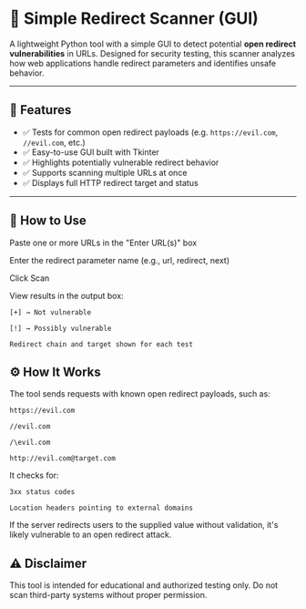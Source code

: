 # 🔀 Simple Redirect Scanner (GUI)

A lightweight Python tool with a simple GUI to detect potential **open redirect vulnerabilities** in URLs. 
Designed for security testing, this scanner analyzes how web applications handle redirect parameters and identifies unsafe behavior.

---

## 🎯 Features

- ✅ Tests for common open redirect payloads (e.g. `https://evil.com`, `//evil.com`, etc.)
- ✅ Easy-to-use GUI built with Tkinter
- ✅ Highlights potentially vulnerable redirect behavior
- ✅ Supports scanning multiple URLs at once
- ✅ Displays full HTTP redirect target and status

---

## 🧪 How to Use

  Paste one or more URLs in the "Enter URL(s)" box

  Enter the redirect parameter name (e.g., url, redirect, next)

  Click Scan

  View results in the output box:

    [+] → Not vulnerable
  
    [!] → Possibly vulnerable
  
    Redirect chain and target shown for each test

## ⚙️ How It Works

The tool sends requests with known open redirect payloads, such as:

    https://evil.com

    //evil.com

    /\evil.com

    http://evil.com@target.com

It checks for:

    3xx status codes

    Location headers pointing to external domains

If the server redirects users to the supplied value without validation, it's likely vulnerable to an open redirect attack.

## ⚠️ Disclaimer

This tool is intended for educational and authorized testing only.
Do not scan third-party systems without proper permission.

